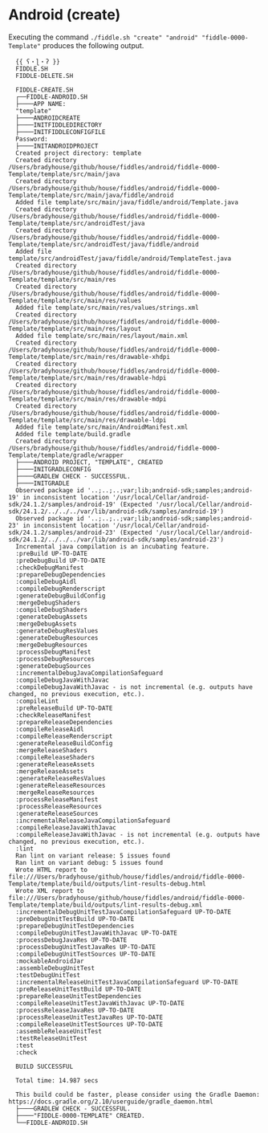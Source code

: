 Android (create)
======

Executing the command `./fiddle.sh "create" "android" "fiddle-0000-Template"` produces the following output.

      {{ ʕ・ɭ・ʔ }}
      FIDDLE.SH
      FIDDLE-DELETE.SH
      
      FIDDLE-CREATE.SH
      ┌──FIDDLE-ANDROID.SH
      ├────APP NAME:
      "template"
      ├────ANDROIDCREATE
      ├────INITFIDDLEDIRECTORY
      ├────INITFIDDLECONFIGFILE
      Password:
      ├────INITANDROIDPROJECT
      Created project directory: template
      Created directory /Users/bradyhouse/github/house/fiddles/android/fiddle-0000-Template/template/src/main/java
      Created directory /Users/bradyhouse/github/house/fiddles/android/fiddle-0000-Template/template/src/main/java/fiddle/android
      Added file template/src/main/java/fiddle/android/Template.java
      Created directory /Users/bradyhouse/github/house/fiddles/android/fiddle-0000-Template/template/src/androidTest/java
      Created directory /Users/bradyhouse/github/house/fiddles/android/fiddle-0000-Template/template/src/androidTest/java/fiddle/android
      Added file template/src/androidTest/java/fiddle/android/TemplateTest.java
      Created directory /Users/bradyhouse/github/house/fiddles/android/fiddle-0000-Template/template/src/main/res
      Created directory /Users/bradyhouse/github/house/fiddles/android/fiddle-0000-Template/template/src/main/res/values
      Added file template/src/main/res/values/strings.xml
      Created directory /Users/bradyhouse/github/house/fiddles/android/fiddle-0000-Template/template/src/main/res/layout
      Added file template/src/main/res/layout/main.xml
      Created directory /Users/bradyhouse/github/house/fiddles/android/fiddle-0000-Template/template/src/main/res/drawable-xhdpi
      Created directory /Users/bradyhouse/github/house/fiddles/android/fiddle-0000-Template/template/src/main/res/drawable-hdpi
      Created directory /Users/bradyhouse/github/house/fiddles/android/fiddle-0000-Template/template/src/main/res/drawable-mdpi
      Created directory /Users/bradyhouse/github/house/fiddles/android/fiddle-0000-Template/template/src/main/res/drawable-ldpi
      Added file template/src/main/AndroidManifest.xml
      Added file template/build.gradle
      Created directory /Users/bradyhouse/github/house/fiddles/android/fiddle-0000-Template/template/gradle/wrapper
      ├────ANDROID PROJECT, "TEMPLATE", CREATED
      ├────INITGRADLECONFIG
      ├────GRADLEW CHECK - SUCCESSFUL.
      ├────INITGRADLE
      Observed package id '..;..;..;var;lib;android-sdk;samples;android-19' in inconsistent location '/usr/local/Cellar/android-sdk/24.1.2/samples/android-19' (Expected '/usr/local/Cellar/android-sdk/24.1.2/../../../var/lib/android-sdk/samples/android-19')
      Observed package id '..;..;..;var;lib;android-sdk;samples;android-23' in inconsistent location '/usr/local/Cellar/android-sdk/24.1.2/samples/android-23' (Expected '/usr/local/Cellar/android-sdk/24.1.2/../../../var/lib/android-sdk/samples/android-23')
      Incremental java compilation is an incubating feature.
      :preBuild UP-TO-DATE
      :preDebugBuild UP-TO-DATE
      :checkDebugManifest
      :prepareDebugDependencies
      :compileDebugAidl
      :compileDebugRenderscript
      :generateDebugBuildConfig
      :mergeDebugShaders
      :compileDebugShaders
      :generateDebugAssets
      :mergeDebugAssets
      :generateDebugResValues
      :generateDebugResources
      :mergeDebugResources
      :processDebugManifest
      :processDebugResources
      :generateDebugSources
      :incrementalDebugJavaCompilationSafeguard
      :compileDebugJavaWithJavac
      :compileDebugJavaWithJavac - is not incremental (e.g. outputs have changed, no previous execution, etc.).
      :compileLint
      :preReleaseBuild UP-TO-DATE
      :checkReleaseManifest
      :prepareReleaseDependencies
      :compileReleaseAidl
      :compileReleaseRenderscript
      :generateReleaseBuildConfig
      :mergeReleaseShaders
      :compileReleaseShaders
      :generateReleaseAssets
      :mergeReleaseAssets
      :generateReleaseResValues
      :generateReleaseResources
      :mergeReleaseResources
      :processReleaseManifest
      :processReleaseResources
      :generateReleaseSources
      :incrementalReleaseJavaCompilationSafeguard
      :compileReleaseJavaWithJavac
      :compileReleaseJavaWithJavac - is not incremental (e.g. outputs have changed, no previous execution, etc.).
      :lint
      Ran lint on variant release: 5 issues found
      Ran lint on variant debug: 5 issues found
      Wrote HTML report to file:///Users/bradyhouse/github/house/fiddles/android/fiddle-0000-Template/template/build/outputs/lint-results-debug.html
      Wrote XML report to file:///Users/bradyhouse/github/house/fiddles/android/fiddle-0000-Template/template/build/outputs/lint-results-debug.xml
      :incrementalDebugUnitTestJavaCompilationSafeguard UP-TO-DATE
      :preDebugUnitTestBuild UP-TO-DATE
      :prepareDebugUnitTestDependencies
      :compileDebugUnitTestJavaWithJavac UP-TO-DATE
      :processDebugJavaRes UP-TO-DATE
      :processDebugUnitTestJavaRes UP-TO-DATE
      :compileDebugUnitTestSources UP-TO-DATE
      :mockableAndroidJar
      :assembleDebugUnitTest
      :testDebugUnitTest
      :incrementalReleaseUnitTestJavaCompilationSafeguard UP-TO-DATE
      :preReleaseUnitTestBuild UP-TO-DATE
      :prepareReleaseUnitTestDependencies
      :compileReleaseUnitTestJavaWithJavac UP-TO-DATE
      :processReleaseJavaRes UP-TO-DATE
      :processReleaseUnitTestJavaRes UP-TO-DATE
      :compileReleaseUnitTestSources UP-TO-DATE
      :assembleReleaseUnitTest
      :testReleaseUnitTest
      :test
      :check
      
      BUILD SUCCESSFUL
      
      Total time: 14.987 secs
      
      This build could be faster, please consider using the Gradle Daemon: https://docs.gradle.org/2.10/userguide/gradle_daemon.html
      ├────GRADLEW CHECK - SUCCESSFUL.
      ├────"FIDDLE-0000-TEMPLATE" CREATED.
      └──FIDDLE-ANDROID.SH
